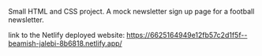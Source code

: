 Small HTML and CSS project. A mock newsletter sign up page for a football newsletter.

link to the Netlify deployed website: https://6625164949e12fb57c2d1f5f--beamish-jalebi-8b6818.netlify.app/
